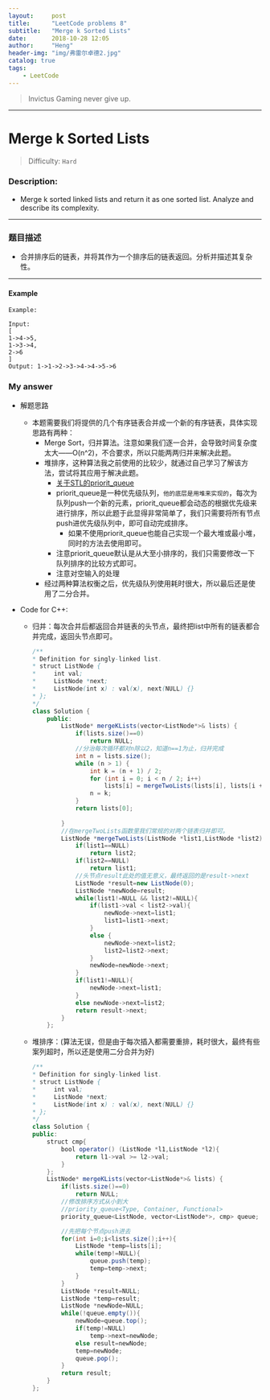 ```yaml
---
layout:     post
title:      "LeetCode problems 8"
subtitle:   "Merge k Sorted Lists"
date:       2018-10-28 12:05
author:     "Heng"
header-img: "img/弗雷尔卓德2.jpg"
catalog: true
tags:
    - LeetCode
---
```


>Invictus Gaming never give up.

---

# Merge k Sorted Lists    

>Difficulty: `Hard`

### Description:


- Merge k sorted linked lists and return it as one sorted list. Analyze and describe its complexity.


----



### 题目描述

- 合并排序后的链表，并将其作为一个排序后的链表返回。分析并描述其复杂性。

---

#### Example

    Example:

    Input:
    [
    1->4->5,
    1->3->4,
    2->6
    ]
    Output: 1->1->2->3->4->4->5->6

### My answer

- 解题思路

    - 本题需要我们将提供的几个有序链表合并成一个新的有序链表，具体实现思路有两种：
        - Merge Sort，归并算法。注意如果我们逐一合并，会导致时间复杂度太大——O(n^2)，不合要求，所以只能两两归并来解决此题。
        - 堆排序，这种算法我之前使用的比较少，就通过自己学习了解该方法，尝试将其应用于解决此题。
            - [关于STL的priorit_queue](https://www.cnblogs.com/Deribs4/p/5657746.html)
            - priorit_queue是一种优先级队列，`他的底层是用堆来实现的`，每次为队列push一个新的元素，priorit_queue都会动态的根据优先级来进行排序，所以此题于此显得非常简单了，我们只需要将所有节点push进优先级队列中，即可自动完成排序。
                - 如果不使用priorit_queue也能自己实现一个最大堆或最小堆，同时的方法去使用即可。
            - 注意priorit_queue默认是从大至小排序的，我们只需要修改一下队列排序的比较方式即可。
            - 注意对空输入的处理
        - 经过两种算法权衡之后，优先级队列使用耗时很大，所以最后还是使用了二分合并。
        
- Code for C++:

    - 归并：每次合并后都返回合并链表的头节点，最终把list中所有的链表都合并完成，返回头节点即可。
        ```java
        /**
        * Definition for singly-linked list.
        * struct ListNode {
        *     int val;
        *     ListNode *next;
        *     ListNode(int x) : val(x), next(NULL) {}
        * };
        */
        class Solution {
            public:
                ListNode* mergeKLists(vector<ListNode*>& lists) {
                    if(lists.size()==0)
                        return NULL;
                    //分治每次循环都对n除以2，知道n==1为止，归并完成
                    int n = lists.size();
                    while (n > 1) {    
                        int k = (n + 1) / 2;    
                        for (int i = 0; i < n / 2; i++)    
                            lists[i] = mergeTwoLists(lists[i], lists[i + k]);    
                        n = k;    
                    }    
                    return lists[0]; 
                    
                }
                //在mergeTwoLists函数里我们常规的对两个链表归并即可。
                ListNode *mergeTwoLists(ListNode *list1,ListNode *list2){
                    if(list1==NULL)
                        return list2;
                    if(list2==NULL)
                        return list1;
                    //头节点result此处的值无意义，最终返回的是result->next
                    ListNode *result=new ListNode(0);
                    ListNode *newNode=result;
                    while(list1!=NULL && list2!=NULL){
                        if(list1->val < list2->val){
                            newNode->next=list1;
                            list1=list1->next;
                        }
                        else {
                            newNode->next=list2;
                            list2=list2->next;
                        }
                        newNode=newNode->next;
                    }
                    if(list1!=NULL){
                        newNode->next=list1;
                    }
                    else newNode->next=list2;
                    return result->next;
                }
            };
        ```

    - 堆排序：(算法无误，但是由于每次插入都需要重排，耗时很大，最终有些案列超时，所以还是使用二分合并为好)
        ```java
        /**
        * Definition for singly-linked list.
        * struct ListNode {
        *     int val;
        *     ListNode *next;
        *     ListNode(int x) : val(x), next(NULL) {}
        * };
        */
        class Solution {
        public:
            struct cmp{
                bool operator() (ListNode *l1,ListNode *l2){
                    return l1->val >= l2->val;
                }
            };
            ListNode* mergeKLists(vector<ListNode*>& lists) {
                if(lists.size()==0)
                    return NULL;
                //修改排序方式从小到大
                //priority_queue<Type, Container, Functional>
                priority_queue<ListNode, vector<ListNode*>, cmp> queue;

                //先把每个节点push进去
                for(int i=0;i<lists.size();i++){
                    ListNode *temp=lists[i];
                    while(temp!=NULL){
                        queue.push(temp);
                        temp=temp->next;
                    }
                }
                ListNode *result=NULL;   
                ListNode *temp=result;
                ListNode *newNode=NULL;
                while(!queue.empty()){
                    newNode=queue.top();
                    if(temp!=NULL)
                        temp->next=newNode;
                    else result=newNode;
                    temp=newNode;
                    queue.pop(); 
                }
                return result;
            }
        };
        ```
